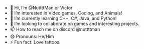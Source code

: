 - 👋 Hi, I’m @NuttttMan or Victor
- 👀 I’m interested in Video games, Coding, and Animals!
- 🌱 I’m currently learning C++, C#, Java, and Python!
- 💞️ I’m looking to collaborate on games and interesting projects.
- 📫 How to reach me on discord @nuttttman
- 😄 Pronouns: He/Him
- ⚡ Fun fact: Love tattoos.

<!---
NuttttMan/NuttttMan is a ✨ special ✨ repository because its `README.md` (this file) appears on your GitHub profile.
You can click the Preview link to take a look at your changes.
--->
